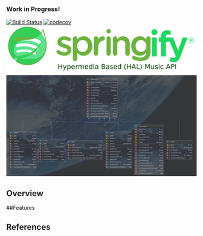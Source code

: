 ### Work in Progress!
[![Build Status](https://travis-ci.org/kabasakalis/springify.svg?branch=master)](https://travis-ci.org/kabasakalis/springify)
[![codecov](https://codecov.io/gh/kabasakalis/springify/branch/master/graph/badge.svg)](https://codecov.io/gh/kabasakalis/springify)
![springify](https://raw.githubusercontent.com/drumaddict/springify/master/src/main/resources/public/springify.png)
![uml](https://raw.githubusercontent.com/drumaddict/springify/master/src/main/resources/public/uml.png)
## Overview

##Features

## References

